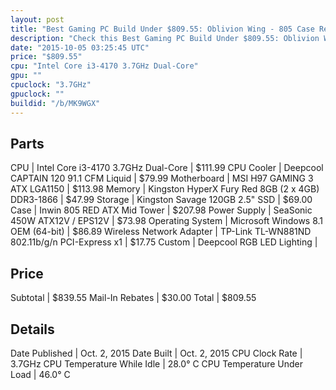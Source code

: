 ```yaml
---
layout: post
title: "Best Gaming PC Build Under $809.55: Oblivion Wing - 805 Case Red/Black Yveltal Theme."
description: "Check this Best Gaming PC Build Under $809.55: Oblivion Wing - 805 Case Red/Black Yveltal Theme.. CPU: Intel Core i3-4170 3.7GHz Dual-Core, CPU Cooler: Deepcool CAPTAIN 12"
date: "2015-10-05 03:25:45 UTC"
price: "$809.55"
cpu: "Intel Core i3-4170 3.7GHz Dual-Core"
gpu: ""
cpuclock: "3.7GHz"
gpuclock: ""
buildid: "/b/MK9WGX"
---
```


## Parts

CPU | Intel Core i3-4170 3.7GHz Dual-Core | $111.99
CPU Cooler | Deepcool CAPTAIN 120 91.1 CFM Liquid | $79.99
Motherboard | MSI H97 GAMING 3 ATX LGA1150 | $113.98
Memory | Kingston HyperX Fury Red 8GB (2 x 4GB) DDR3-1866 | $47.99
Storage | Kingston Savage 120GB 2.5" SSD | $69.00
Case | Inwin 805 RED ATX Mid Tower | $207.98
Power Supply | SeaSonic 450W ATX12V / EPS12V | $73.98
Operating System | Microsoft Windows 8.1 OEM (64-bit) | $86.89
Wireless Network Adapter | TP-Link TL-WN881ND 802.11b/g/n PCI-Express x1 | $17.75
Custom | Deepcool RGB LED Lighting | 

## Price

Subtotal | $839.55
Mail-In Rebates | $30.00
Total | $809.55

## Details

Date Published | Oct. 2, 2015
Date Built | Oct. 2, 2015
CPU Clock Rate | 3.7GHz
CPU Temperature While Idle | 28.0° C
CPU Temperature Under Load | 46.0° C